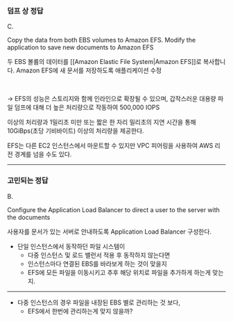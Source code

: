 ### 덤프 상 정답
C.

Copy the data from both EBS volumes to Amazon EFS. Modify the application to save new documents to Amazon EFS

두 EBS 볼륨의 데이터를 [[Amazon Elastic File System|Amazon EFS]]로 복사합니다. Amazon EFS에 새 문서를 저장하도록 애플리케이션 수정

​

→ EFS의 성능은 스토리지와 함께 인라인으로 확장될 수 있으며, 갑작스러운 대용량 파일 덤프에 대해 더 높은 처리량으로 작동하여 500,000 IOPS

이상의 처리량과 1밀리초 미만 또는 짧은 한 자리 밀리초의 지연 시간을 통해 10GiBps(초당 기비바이트) 이상의 처리량을 제공한다.

EFS는 다른 EC2 인스턴스에서 마운트할 수 있지만 VPC 피어링을 사용하여 AWS 리전 경계를 넘을 수도 있다.

---
### 고민되는 정답

B.

Configure the Application Load Balancer to direct a user to the server with the documents

사용자를 문서가 있는 서버로 안내하도록 Application Load Balancer 구성한다.

- 단일 인스턴스에서 동작하던 파일 시스템이
	- 다중 인스턴스 및 로드 밸런서 적용 후 동작하지 않는다면
	- 인스턴스마다 연결된 EBS를 바라보게 하는 것이 맞을지
	- EFS에 모든 파일을 이동시키고 추후 해당 위치로 파일을 추가하게 하는게 맞는지.

---
- 다중 인스턴스의 경우 파일을 내장된 EBS 별로 관리하는 것 보다,
	- EFS에서 한번에 관리하는게 맞지 않을까?

